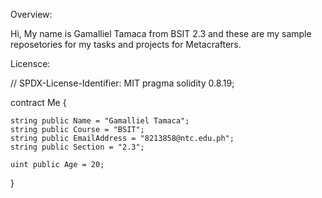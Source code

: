 Overview:

Hi, My name is Gamalliel Tamaca from BSIT 2.3 and these are my sample reposetories for my tasks and projects for Metacrafters. 

Licensce: 

// SPDX-License-Identifier: MIT
pragma solidity 0.8.19;

contract Me {
    
    string public Name = "Gamalliel Tamaca";
    string public Course = "BSIT";
    string public EmailAddress = "8213858@ntc.edu.ph";
    string public Section = "2.3";

    uint public Age = 20;

}




